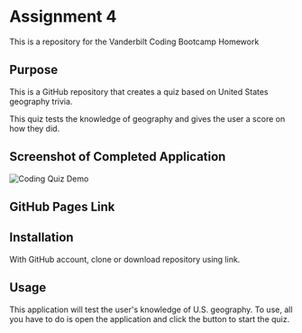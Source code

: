 
# Assignment 4
This is a repository for the Vanderbilt Coding Bootcamp Homework 

## Purpose

This is a GitHub repository that creates a quiz based on United States geography trivia.

This quiz tests the knowledge of geography and gives the user a score on how they did.


## Screenshot of Completed Application

![Coding Quiz Demo](/Assets/Quizsnippet.PNG)

## GitHub Pages Link



## Installation

With GitHub account, clone or download repository using link. 


## Usage

This application will test the user's knowledge of U.S. geography. 
To use, all you have to do is open the application and click the button to start the quiz.

